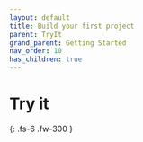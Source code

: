 ```yaml
---
layout: default
title: Build your first project
parent: TryIt
grand_parent: Getting Started
nav_order: 10
has_children: true
---
```


# Try it
{: .fs-6 .fw-300 }